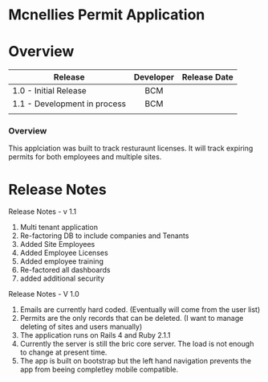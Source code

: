 # Mcnellies Permit Application

 Overview 
=======
| Release                       | Developer     | Release Date  |
| ------------------------------|:-------------:| -------------:|
| 1.0 - Initial Release         |      BCM      |               |
| 1.1 - Development in process  |      BCM      |               |
|                               |               |               |


### Overview 

This applciation was built to track resturaunt licenses. It will track expiring permits for both employees and multiple sites. 


Release Notes
===============

Release Notes - v 1.1
1. Multi tenant application
2. Re-factoring DB to include companies and Tenants
3. Added Site Employees
4. Added Employee Licenses
5. Added employee training
6. Re-factored all dashboards
7. added additional security

Release Notes - V 1.0
1. Emails are currently hard coded. (Eventually will come from the user list)
2. Permits are the only records that can be deleted. (I want to manage deleting of sites and users manually)
3. The application runs on Rails 4 and Ruby 2.1.1
4. Currently the server is still the bric core server. The load is not enough to change at present time.
5. The app is built on bootstrap but the left hand navigation prevents the app from beeing completley mobile compatible.
